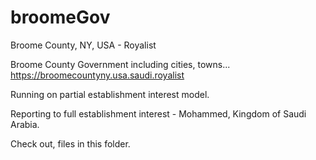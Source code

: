 # broomeGov

Broome County, NY, USA - Royalist

Broome County Government including cities, towns...
https://broomecountyny.usa.saudi.royalist

Running on partial establishment interest model.

Reporting to full establishment interest - Mohammed, Kingdom of Saudi Arabia.

Check out, files in this folder.
